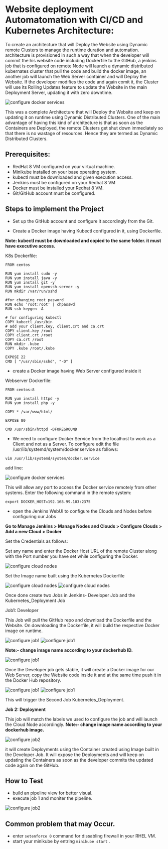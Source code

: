 
# Website deployment Automatomation with CI/CD and Kubernetes Architecture:
To create an architecture that will Deploy the Website using Dynamic remote Clusters to manage the runtime duration and automation.
architecture is provisioned in such a way that when the developer will commit the his website code including Dockerfile to the GitHub, a jenkins job that is configured on remote Node will launch a dynamic distributed kubernates cluster that pull the code and build the docker image, an another job will launch the Web Server container and will Deploy the Website. If the developer modifies the code and again comit it, the Cluster will use its Rolling Updates feature to update the Website in the main Deployment Server, updating it with zero downtime.

![configure docker services](/readme_images/Untitled%20document%20(1).jpg)

This was a complete Architecture that will Deploy the Website and keep on updating it on runtime using Dynamic Distributed Clusters. One of the main advantage of having this kind of architecture is that as soon as the Containers are Deployed, the remote Clusters get shut down immediately so that there is no wastage of resources. Hence they are termed as Dynamic Distributed Clusters.

## Prerequisites:

- RedHat 8 VM configured on your virtual machine.
- Minikube installed on your base operating system.
- kubectl must be downloaded and given execution access.
- Jenkins must be configured on your Redhat 8 VM
- Docker must be installed your Redhat 8 VM.
- Git/GitHub account must be configured.


## Steps to implement the Project

- Set up the GitHub account and configure it accordingly from the Git.

- Create a Docker image having Kubectl configured in it, using Dockerfile. 

**Note: kubectl must be downloaded and copied to the same folder. it must have executive access.**

K8s Dockerfile:
```
FROM centos

RUN yum install sudo -y
RUN yum install java -y
RUN yum install git -y
RUN yum install openssh-server -y
RUN mkdir /var/run/sshd

#for changing root pasword
RUN echo 'root:root' | chpasswd
RUN ssh-keygen -A

# for configuring kubectl
COPY kubectl /usr/bin
# add your client.key, client.crt and ca.crt
COPY client.key /root
COPY client.crt /root
COPY ca.crt /root
RUN mkdir .kube
COPY .kube /root/.kube

EXPOSE 22
CMD [ "/usr/sbin/sshd", "-D" ]
```


- create a Docker image having Web Server configured inside it

Webserver Dockerfile:

```
FROM centos:8

RUN yum install httpd -y
RUN yum install php -y

COPY * /var/www/html/

EXPOSE 80

CMD /usr/sbin/httpd -DFOREGROUND
```


- We need to configure Docker Service from the localhost to work as a Client and not as a Server. To configure edit the file /usr/lib/systemd/system/docker.service as follows:

`vim /usr/lib/systemd/system/docker.service `

add line:

![configure docker services](/readme_images/dconf.JPG)


This will allow any port to access the Docker service remotely from other systems. Enter the following command in the remote system:

`export DOCKER_HOST=192.168.99.103:2375`


- open the Jenkins WebUI to configure the Clouds and Nodes before configuring our Jobs

**Go to Manage Jenkins > Manage Nodes and Clouds > Configure Clouds > Add a new Cloud > Docker**

Set the Credentials as follows:

Set any name and enter the Docker Host URL of the remote Cluster along with the Port number you have set while configuring the Docker.

![configure cloud nodes](/readme_images/configcloud.JPG)

Set the Image name built using the Kubernetes Dockerfile

![configure cloud nodes](/readme_images/configcloud1.JPG)
![configure cloud nodes](/readme_images/configcloud2.JPG)


Once done create two Jobs in Jenkins- Developer Job and the Kubernetes_Deployment Job

Job1: Developer

This Job will pull the GitHub repo and download the Dockerfile and the Website. On downloading the Dockerfile, it will build the respective Docker image on runtime.

![configure job1](/readme_images/1.JPG)
![configure job1](/readme_images/2.JPG)

**Note:- change image name according to your dockerhub ID.**

![configure job1](/readme_images/3.JPG)



Once the Developer job gets stable, it will create a Docker image for our Web Server, copy the Website code inside it and at the same time push it in the Docker Hub repository.

![configure job1](/readme_images/4.JPG)
![configure job1](/readme_images/5.JPG)

This will trigger the Second Job Kubernetes_Deployment.

**Job 2: Deployment**

This job will match the labels we used to configure the job and will launch the Cloud Node accordingly.
**Note:- change image name according to your dockerhub image.**

![configure job2](/readme_images/6.JPG)

 it will create Deployments using the Container created using Image built in the Developer Job. It will expose the Deployments and will keep on updating the Containers as soon as the developer commits the updated code again on the GitHub.

## How to Test
- build an pipeline view for better visual.
- execute job 1 and moniter the pipeline.

![configure job2](/readme_images/7.JPG)

## Common problem that may Occur.
- enter `setenforce 0` command for dissabling firewall in your RHEL VM.
- start your minikube by entring `minikube start` .
